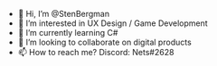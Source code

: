 - 👋 Hi, I’m @StenBergman
- 👀 I’m interested in UX Design / Game Development
- 🌱 I’m currently learning C#
- 💞️ I’m looking to collaborate on digital products
- 📫 How to reach me? Discord: Nets#2628
<!---
StenBergman/StenBergman is a ✨ special ✨ repository because its `README.md` (this file) appears on your GitHub profile.
You can click the Preview link to take a look at your changes.
--->
